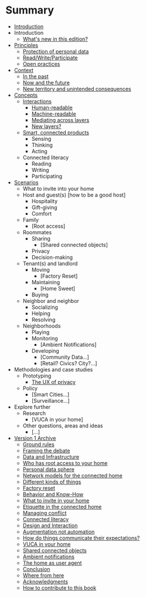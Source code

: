 # Summary

* [Introduction](README.md)
* Introduction
   * [What's new in this edition?](introductionv2.md)
* [Principles](principles.md)
   * [Protection of personal data](protection_of_personal_data.md)
   * [Read/Write/Participate](readwriteparticipate.md)
   * [Open practices](open_practices.md)
* [Context](context.md)
   * [In the past](in_the_past.md)
   * [Now and the future](now_and_the_future.md)
   * [New territory and unintended consequences](new_territory_and_unintended_consequences.md)
* [Concepts](concepts.md)
   * [Interactions](interactions.md)
       * [Human-readable](human-readable.md)
       * [Machine-readable](machine-readable.md)
       * [Mediating across layers](mediating_across_layers.md)
       * [New layers?](new_layers.md)
   * [Smart, connected products](smart,_connected_products.md)
       * Sensing
       * Thinking
       * Acting
   * Connected literacy
       * Reading
       * Writing
       * Participating
* [Scenarios](scenarios.md)
   * What to invite into your home
   * Host and guest(s) [how to be a good host]
       * Hospitality
       * Gift-giving
       * Comfort
   * Family
       * [Root access]
   * Roommates
       * Sharing
           * [Shared connected objects]
       * Privacy
       * Decision-making
   * Tenant(s) and landlord
       * Moving
           * [Factory Reset]
       * Maintaining
           * [Home Sweet]
       * Buying
   * Neighbor and neighbor
       * Socializing
       * Helping
       * Resolving
   * Neighborhoods
       * Playing
       * Monitoring
           * [Ambient Notifications]
       * Developing
           * [Community Data...]
           * [Retail? Civics? City?...]
* Methodologies and case studies
   * Prototyping
       * [The UX of privacy](ux_of_privacy.md)
   * Policy
       * [Smart Cities...]
       * [Surveillance...]
* Explore further
   * Research
       * [VUCA in your home]
   * Other questions, areas and ideas
       * [...]
* [Version 1 Archive](version1_archive.md)
   * [Ground rules](ground_rules.md)
   * [Framing the debate](framing_the_debate.md)
   * [Data and Infrastructure](data_and_infrastructure.md)
   * [Who has root access to your home](who_has_root_access_to_your_home.md)
   * [Personal data sphere](personal_data_sphere.md)
   * [Network models for the connected home](network_models_for_the_connected_home.md)
   * [Different kinds of things](different_kinds_of_things.md)
   * [Factory reset](factory_reset.md)
   * [Behavior and Know-How](behavior_and_know-how.md)
   * [What to invite in your home](what_to_invite_in_your_home.md)
   * [Etiquette in the connected home](etiquette_in_the_connected_home.md)
   * [Managing conflict](managing_conflict.md)
   * [Connected literacy](connected_literacy.md)
   * [Design and Interaction](design_and_interaction.md)
   * [Augmentation not automation](augmentation_not_automation.md)
   * [How do things communicate their expectations?](how_do_things_communicate_their_expectations.md)
   * [VUCA in your home](vuca_in_your_home.md)
   * [Shared connected objects](shared_connected_objects.md)
   * [Ambient notifications](ambient_notifications.md)
   * [The home as user agent](the_home_as_user_agent.md)
   * [Conclusion](conclusion.md)
   * [Where from here](where_from_here.md)
   * [Acknowledgments](acknowledgments.md)
   * [How to contribute to this book](how_to_contribute_to_this_book.md)

